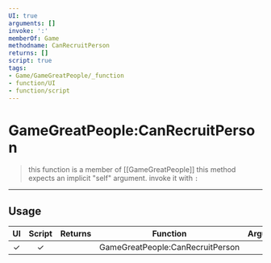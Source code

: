 ```yaml
---
UI: true
arguments: []
invoke: ':'
memberOf: Game
methodname: CanRecruitPerson
returns: []
script: true
tags:
- Game/GameGreatPeople/_function
- function/UI
- function/script
---
```

# GameGreatPeople:CanRecruitPerson
> this function is a member of [[GameGreatPeople]]
> this method expects an implicit "self" argument. invoke it with `:`
-----
## Usage
|  UI | Script | Returns | Function | Arguments |
|:---:|:------:|-------:|:--------:|:---------|
|✓|✓||GameGreatPeople:CanRecruitPerson||
